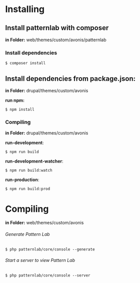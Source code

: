 
# Installing

## Install patternlab with composer
**in Folder:**
web/themes/custom/avonis/patternlab
### Install dependencies

    $ composer install

## Install dependencies from package.json:
**in Folder:**
drupal/themes/custom/avonis

**run npm:**

    $ npm install

### Compiling
**in Folder:**
drupal/themes/custom/avonis

**run-development**:

    $ npm run build

**run-development-watcher**:

    $ npm run build:watch

**run-production**:

    $ npm run build:prod


# Compiling
**in Folder:**
web/themes/custom/avonis

###### Generate Pattern Lab

    $ php patternlab/core/console --generate

###### Start a server to view Pattern Lab

    $ php patternlab/core/console --server

